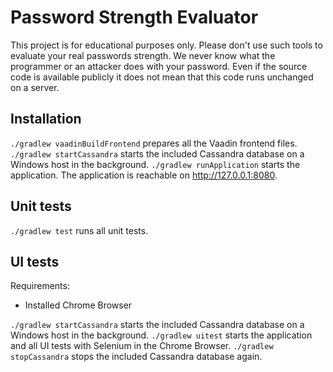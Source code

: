 # Password Strength Evaluator
This project is for educational purposes only. Please don't use such tools to evaluate your real passwords strength.
We never know what the programmer or an attacker does with your password. Even if the source code is available publicly it does not mean that this code runs unchanged on a server.

## Installation
`./gradlew vaadinBuildFrontend` prepares all the Vaadin frontend files.
`./gradlew startCassandra` starts the included Cassandra database on a Windows host in the background.
`./gradlew runApplication` starts the application. The application is reachable on http://127.0.0.1:8080.

## Unit tests
`./gradlew test` runs all unit tests.

## UI tests
Requirements:
* Installed Chrome Browser

`./gradlew startCassandra` starts the included Cassandra database on a Windows host in the background.
`./gradlew uitest` starts the application and all UI tests with Selenium in the Chrome Browser.
`./gradlew stopCassandra` stops the included Cassandra database again.
